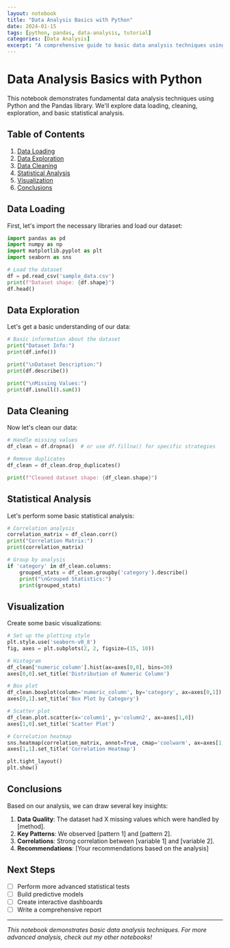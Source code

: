 ```yaml
---
layout: notebook
title: "Data Analysis Basics with Python"
date: 2024-01-15
tags: [python, pandas, data-analysis, tutorial]
categories: [Data Analysis]
excerpt: "A comprehensive guide to basic data analysis techniques using Python and Pandas"
---
```


# Data Analysis Basics with Python

This notebook demonstrates fundamental data analysis techniques using Python and the Pandas library. We'll explore data loading, cleaning, exploration, and basic statistical analysis.

## Table of Contents
1. [Data Loading](#data-loading)
2. [Data Exploration](#data-exploration)
3. [Data Cleaning](#data-cleaning)
4. [Statistical Analysis](#statistical-analysis)
5. [Visualization](#visualization)
6. [Conclusions](#conclusions)

## Data Loading

First, let's import the necessary libraries and load our dataset:

```python
import pandas as pd
import numpy as np
import matplotlib.pyplot as plt
import seaborn as sns

# Load the dataset
df = pd.read_csv('sample_data.csv')
print(f"Dataset shape: {df.shape}")
df.head()
```

## Data Exploration

Let's get a basic understanding of our data:

```python
# Basic information about the dataset
print("Dataset Info:")
print(df.info())

print("\nDataset Description:")
print(df.describe())

print("\nMissing Values:")
print(df.isnull().sum())
```

## Data Cleaning

Now let's clean our data:

```python
# Handle missing values
df_clean = df.dropna()  # or use df.fillna() for specific strategies

# Remove duplicates
df_clean = df_clean.drop_duplicates()

print(f"Cleaned dataset shape: {df_clean.shape}")
```

## Statistical Analysis

Let's perform some basic statistical analysis:

```python
# Correlation analysis
correlation_matrix = df_clean.corr()
print("Correlation Matrix:")
print(correlation_matrix)

# Group by analysis
if 'category' in df_clean.columns:
    grouped_stats = df_clean.groupby('category').describe()
    print("\nGrouped Statistics:")
    print(grouped_stats)
```

## Visualization

Create some basic visualizations:

```python
# Set up the plotting style
plt.style.use('seaborn-v0_8')
fig, axes = plt.subplots(2, 2, figsize=(15, 10))

# Histogram
df_clean['numeric_column'].hist(ax=axes[0,0], bins=30)
axes[0,0].set_title('Distribution of Numeric Column')

# Box plot
df_clean.boxplot(column='numeric_column', by='category', ax=axes[0,1])
axes[0,1].set_title('Box Plot by Category')

# Scatter plot
df_clean.plot.scatter(x='column1', y='column2', ax=axes[1,0])
axes[1,0].set_title('Scatter Plot')

# Correlation heatmap
sns.heatmap(correlation_matrix, annot=True, cmap='coolwarm', ax=axes[1,1])
axes[1,1].set_title('Correlation Heatmap')

plt.tight_layout()
plt.show()
```

## Conclusions

Based on our analysis, we can draw several key insights:

1. **Data Quality**: The dataset had X missing values which were handled by [method].
2. **Key Patterns**: We observed [pattern 1] and [pattern 2].
3. **Correlations**: Strong correlation between [variable 1] and [variable 2].
4. **Recommendations**: [Your recommendations based on the analysis]

## Next Steps

- [ ] Perform more advanced statistical tests
- [ ] Build predictive models
- [ ] Create interactive dashboards
- [ ] Write a comprehensive report

---

*This notebook demonstrates basic data analysis techniques. For more advanced analysis, check out my other notebooks!*